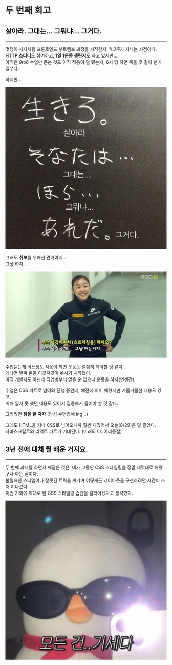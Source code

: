 # 두 번째 회고

## 살아라. 그대는... 그뭐냐... 그거다.

---

멋쟁이 사자처럼 프론트엔드 부트캠프 과정을 시작한지 *약 3주*가 지나는 시점이다.  
**HTTP 스터디**도 참여하고, **1일 1운동 챌린지**도 하고 있지만...  
아직은 _9to6_ 수업만 듣는 것도 아직 적응이 덜 됐는지, 6시 땡 하면 죽을 것 같아 뻗기 일쑤다.

하지만...

![살아라그대는그뭐냐그거다 밈](./images/IMG_0562.jpg)

그래도 **취뽀**를 위해선 견뎌야지...  
그냥 하자...

![무슨생각을해그냥하는거지 짤](./images/김연아짤.jpeg)

수업듣는게 어느정도 적응이 되면 운동도 열심히 해야할 것 같다.  
왜냐면 벌써 온몸 이곳저곳이 쑤시기 시작했다.  
아직 개발자도 아닌데 직업병부터 얻을 순 없으니 운동을 하자(언젠간)

수업은 CSS 파트로 넘어와 진행 중인데, 예전에 이미 배웠지만 가물가물한 내용도 있고,  
미처 알지 못 했던 내용도 있어서 집중해서 들어야 할 것 같다.

그러려면 **잠을 잘 자자** (만성 수면장애 ing...)

그래도 HTML을 지나 CSS로 넘어오니까 훨씬 재밌어서 오늘(8/29)은 덜 졸았다.  
자바스크립트와 리액트 파트가 기대된다. (미래의 나: 어리둥절)

## 3년 전에 대체 뭘 배운 거지요.

---

두 번째 과제를 하면서 깨달은 것은, 내가 그동안 CSS 스타일링을 정말 제멋대로 해왔구나 하는 점이다.  
불필요한 스타일이나 잘못된 트릭을 써가며 어떻게든 레이아웃을 구현하려던 시간이 스쳐 지나갔다...  
이번 기회에 제대로 된 CSS 스타일링 습관을 길러야겠다고 생각했다.

![모든건기세다 짤](./images/모든건기세다.png)
